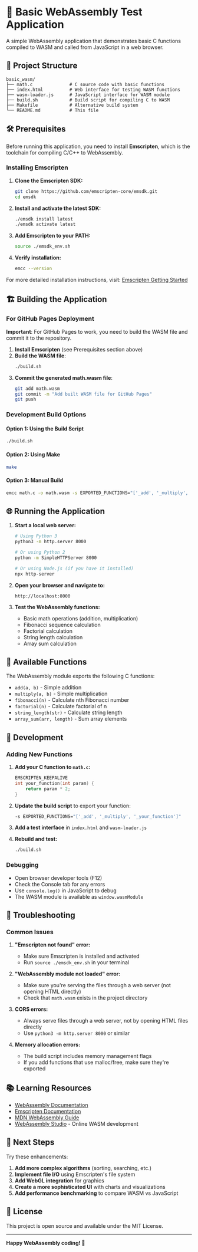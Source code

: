 # 🚀 Basic WebAssembly Test Application

A simple WebAssembly application that demonstrates basic C functions compiled to WASM and called from JavaScript in a web browser.

## 📁 Project Structure

```
basic_wasm/
├── math.c              # C source code with basic functions
├── index.html          # Web interface for testing WASM functions
├── wasm-loader.js      # JavaScript interface for WASM module
├── build.sh            # Build script for compiling C to WASM
├── Makefile            # Alternative build system
└── README.md           # This file
```

## 🛠️ Prerequisites

Before running this application, you need to install **Emscripten**, which is the toolchain for compiling C/C++ to WebAssembly.

### Installing Emscripten

1. **Clone the Emscripten SDK:**
   ```bash
   git clone https://github.com/emscripten-core/emsdk.git
   cd emsdk
   ```

2. **Install and activate the latest SDK:**
   ```bash
   ./emsdk install latest
   ./emsdk activate latest
   ```

3. **Add Emscripten to your PATH:**
   ```bash
   source ./emsdk_env.sh
   ```

4. **Verify installation:**
   ```bash
   emcc --version
   ```

For more detailed installation instructions, visit: [Emscripten Getting Started](https://emscripten.org/docs/getting_started/downloads.html)

## 🏗️ Building the Application

### For GitHub Pages Deployment
**Important**: For GitHub Pages to work, you need to build the WASM file and commit it to the repository.

1. **Install Emscripten** (see Prerequisites section above)
2. **Build the WASM file**:
   ```bash
   ./build.sh
   ```
3. **Commit the generated math.wasm file**:
   ```bash
   git add math.wasm
   git commit -m "Add built WASM file for GitHub Pages"
   git push
   ```

### Development Build Options

#### Option 1: Using the Build Script
```bash
./build.sh
```

#### Option 2: Using Make
```bash
make
```

#### Option 3: Manual Build
```bash
emcc math.c -o math.wasm -s EXPORTED_FUNCTIONS="['_add', '_multiply', '_fibonacci', '_factorial', '_string_length', '_array_sum', '_malloc', '_free']" -s EXPORTED_RUNTIME_METHODS="['ccall', 'cwrap']" -s ALLOW_MEMORY_GROWTH=1 -s INITIAL_MEMORY=16MB -O2 --no-entry
```

## 🌐 Running the Application

1. **Start a local web server:**
   ```bash
   # Using Python 3
   python3 -m http.server 8000
   
   # Or using Python 2
   python -m SimpleHTTPServer 8000
   
   # Or using Node.js (if you have it installed)
   npx http-server
   ```

2. **Open your browser and navigate to:**
   ```
   http://localhost:8000
   ```

3. **Test the WebAssembly functions:**
   - Basic math operations (addition, multiplication)
   - Fibonacci sequence calculation
   - Factorial calculation
   - String length calculation
   - Array sum calculation

## 🧪 Available Functions

The WebAssembly module exports the following C functions:

- `add(a, b)` - Simple addition
- `multiply(a, b)` - Simple multiplication
- `fibonacci(n)` - Calculate nth Fibonacci number
- `factorial(n)` - Calculate factorial of n
- `string_length(str)` - Calculate string length
- `array_sum(arr, length)` - Sum array elements

## 🔧 Development

### Adding New Functions

1. **Add your C function to `math.c`:**
   ```c
   EMSCRIPTEN_KEEPALIVE
   int your_function(int param) {
       return param * 2;
   }
   ```

2. **Update the build script** to export your function:
   ```bash
   -s EXPORTED_FUNCTIONS="['_add', '_multiply', '_your_function']"
   ```

3. **Add a test interface** in `index.html` and `wasm-loader.js`

4. **Rebuild and test:**
   ```bash
   ./build.sh
   ```

### Debugging

- Open browser developer tools (F12)
- Check the Console tab for any errors
- Use `console.log()` in JavaScript to debug
- The WASM module is available as `window.wasmModule`

## 🐛 Troubleshooting

### Common Issues

1. **"Emscripten not found" error:**
   - Make sure Emscripten is installed and activated
   - Run `source ./emsdk_env.sh` in your terminal

2. **"WebAssembly module not loaded" error:**
   - Make sure you're serving the files through a web server (not opening HTML directly)
   - Check that `math.wasm` exists in the project directory

3. **CORS errors:**
   - Always serve files through a web server, not by opening HTML files directly
   - Use `python3 -m http.server 8000` or similar

4. **Memory allocation errors:**
   - The build script includes memory management flags
   - If you add functions that use malloc/free, make sure they're exported

## 📚 Learning Resources

- [WebAssembly Documentation](https://webassembly.org/)
- [Emscripten Documentation](https://emscripten.org/docs/)
- [MDN WebAssembly Guide](https://developer.mozilla.org/en-US/docs/WebAssembly)
- [WebAssembly Studio](https://webassembly.studio/) - Online WASM development

## 🎯 Next Steps

Try these enhancements:

1. **Add more complex algorithms** (sorting, searching, etc.)
2. **Implement file I/O** using Emscripten's file system
3. **Add WebGL integration** for graphics
4. **Create a more sophisticated UI** with charts and visualizations
5. **Add performance benchmarking** to compare WASM vs JavaScript

## 📄 License

This project is open source and available under the MIT License.

---

**Happy WebAssembly coding! 🎉**
